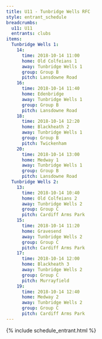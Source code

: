 ```yaml
---
title: U11 - Tunbridge Wells RFC
style: entrant_schedule
breadcrumbs:
  u11: U11
  entrants: clubs
items:
  Tunbridge Wells 1:
    14:
      time: 2018-10-14 11:00
      home: Old Colfeians 1
      away: Tunbridge Wells 1
      group: Group B
      pitch: Lansdowne Road
    16:
      time: 2018-10-14 11:40
      home: Edenbridge
      away: Tunbridge Wells 1
      group: Group B
      pitch: Lansdowne Road
    18:
      time: 2018-10-14 12:20
      home: Blackheath 2
      away: Tunbridge Wells 1
      group: Group B
      pitch: Twickenham
    20:
      time: 2018-10-14 13:00
      home: Medway 1
      away: Tunbridge Wells 1
      group: Group B
      pitch: Lansdowne Road
  Tunbridge Wells 2:
    13:
      time: 2018-10-14 10:40
      home: Old Colfeians 2
      away: Tunbridge Wells 2
      group: Group C
      pitch: Cardiff Arms Park
    15:
      time: 2018-10-14 11:20
      home: Gravesend
      away: Tunbridge Wells 2
      group: Group C
      pitch: Cardiff Arms Park
    17:
      time: 2018-10-14 12:00
      home: Blackheath 3
      away: Tunbridge Wells 2
      group: Group C
      pitch: Murrayfield
    19:
      time: 2018-10-14 12:40
      home: Medway 2
      away: Tunbridge Wells 2
      group: Group C
      pitch: Cardiff Arms Park
---
```


{% include schedule_entrant.html %}
